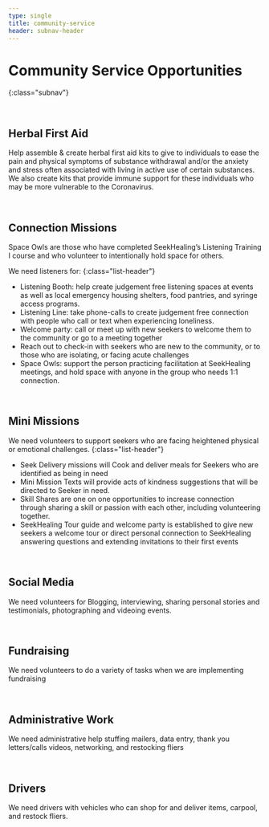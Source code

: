 ```yaml
---
type: single
title: community-service
header: subnav-header
---
```


# **Community Service Opportunities**
{:class="subnav"}

<br>

## Herbal First Aid

Help assemble & create herbal first aid kits to give to individuals to ease the pain and physical symptoms of substance withdrawal and/or the anxiety and stress often associated with living in active use of certain substances. We also create kits that provide immune support for these individuals who may be more vulnerable to the Coronavirus.

<br>

## Connection Missions

Space Owls are those who have completed SeekHealing’s Listening Training I course and who volunteer to intentionally hold space for others.

We need listeners for:
{:class="list-header"}

- Listening Booth: help create judgement free listening spaces at events as well as local emergency housing shelters, food pantries, and syringe access programs.
- Listening Line: take phone-calls to create judgement free connection with people who call or text when experiencing loneliness.
- Welcome party: call or meet up with new seekers to welcome them to the community or go to a meeting together
- Reach out to check-in with seekers who are new to the community, or to those who are isolating, or facing acute challenges
- Space Owls: support the person practicing facilitation at SeekHealing meetings, and hold space with anyone in the group who needs 1:1 connection.

<br>

## Mini Missions

We need volunteers to support seekers who are facing heightened physical or emotional challenges.
{:class="list-header"}

- Seek Delivery missions will Cook and deliver meals for Seekers who are identified as being in need
- Mini Mission Texts will provide acts of kindness suggestions that will be directed to Seeker in need.
- Skill Shares are one on one opportunities to increase connection through sharing a skill or passion with each other, including volunteering together.
- SeekHealing Tour guide and welcome party is established to give new seekers a welcome tour or direct personal connection to SeekHealing answering questions and extending invitations to their first events

<br>

## Social Media
We need volunteers for Blogging, interviewing, sharing personal stories and testimonials, photographing and videoing events.

<br>

## Fundraising
We need volunteers to do a variety of tasks when we are implementing fundraising

<br>

## Administrative Work
We need administrative help stuffing mailers, data entry, thank you letters/calls videos, networking, and restocking fliers

<br>

## Drivers
We need drivers with vehicles who can shop for and deliver items, carpool, and  restock fliers.
